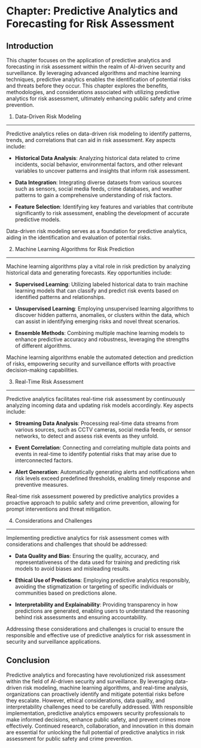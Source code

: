 Chapter: Predictive Analytics and Forecasting for Risk Assessment
=================================================================

Introduction
------------

This chapter focuses on the application of predictive analytics and forecasting in risk assessment within the realm of AI-driven security and surveillance. By leveraging advanced algorithms and machine learning techniques, predictive analytics enables the identification of potential risks and threats before they occur. This chapter explores the benefits, methodologies, and considerations associated with utilizing predictive analytics for risk assessment, ultimately enhancing public safety and crime prevention.

1. Data-Driven Risk Modeling
----------------------------

Predictive analytics relies on data-driven risk modeling to identify patterns, trends, and correlations that can aid in risk assessment. Key aspects include:

* **Historical Data Analysis**: Analyzing historical data related to crime incidents, social behavior, environmental factors, and other relevant variables to uncover patterns and insights that inform risk assessment.

* **Data Integration**: Integrating diverse datasets from various sources such as sensors, social media feeds, crime databases, and weather patterns to gain a comprehensive understanding of risk factors.

* **Feature Selection**: Identifying key features and variables that contribute significantly to risk assessment, enabling the development of accurate predictive models.

Data-driven risk modeling serves as a foundation for predictive analytics, aiding in the identification and evaluation of potential risks.

2. Machine Learning Algorithms for Risk Prediction
--------------------------------------------------

Machine learning algorithms play a vital role in risk prediction by analyzing historical data and generating forecasts. Key opportunities include:

* **Supervised Learning**: Utilizing labeled historical data to train machine learning models that can classify and predict risk events based on identified patterns and relationships.

* **Unsupervised Learning**: Employing unsupervised learning algorithms to discover hidden patterns, anomalies, or clusters within the data, which can assist in identifying emerging risks and novel threat scenarios.

* **Ensemble Methods**: Combining multiple machine learning models to enhance predictive accuracy and robustness, leveraging the strengths of different algorithms.

Machine learning algorithms enable the automated detection and prediction of risks, empowering security and surveillance efforts with proactive decision-making capabilities.

3. Real-Time Risk Assessment
----------------------------

Predictive analytics facilitates real-time risk assessment by continuously analyzing incoming data and updating risk models accordingly. Key aspects include:

* **Streaming Data Analysis**: Processing real-time data streams from various sources, such as CCTV cameras, social media feeds, or sensor networks, to detect and assess risk events as they unfold.

* **Event Correlation**: Connecting and correlating multiple data points and events in real-time to identify potential risks that may arise due to interconnected factors.

* **Alert Generation**: Automatically generating alerts and notifications when risk levels exceed predefined thresholds, enabling timely response and preventive measures.

Real-time risk assessment powered by predictive analytics provides a proactive approach to public safety and crime prevention, allowing for prompt interventions and threat mitigation.

4. Considerations and Challenges
--------------------------------

Implementing predictive analytics for risk assessment comes with considerations and challenges that should be addressed:

* **Data Quality and Bias**: Ensuring the quality, accuracy, and representativeness of the data used for training and predicting risk models to avoid biases and misleading results.

* **Ethical Use of Predictions**: Employing predictive analytics responsibly, avoiding the stigmatization or targeting of specific individuals or communities based on predictions alone.

* **Interpretability and Explainability**: Providing transparency in how predictions are generated, enabling users to understand the reasoning behind risk assessments and ensuring accountability.

Addressing these considerations and challenges is crucial to ensure the responsible and effective use of predictive analytics for risk assessment in security and surveillance applications.

Conclusion
----------

Predictive analytics and forecasting have revolutionized risk assessment within the field of AI-driven security and surveillance. By leveraging data-driven risk modeling, machine learning algorithms, and real-time analysis, organizations can proactively identify and mitigate potential risks before they escalate. However, ethical considerations, data quality, and interpretability challenges need to be carefully addressed. With responsible implementation, predictive analytics empowers security professionals to make informed decisions, enhance public safety, and prevent crimes more effectively. Continued research, collaboration, and innovation in this domain are essential for unlocking the full potential of predictive analytics in risk assessment for public safety and crime prevention.
